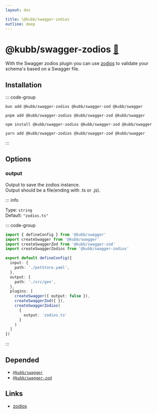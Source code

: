 ```yaml
---
layout: doc

title: \@kubb/swagger-zodios
outline: deep
---
```

# @kubb/swagger-zodios <a href="https://paka.dev/npm/@kubb/swagger-zodios@latest/api">🦙</a>

With the Swagger zodios plugin you can use [zodios](https://github.com/ecyrbe/zodios) to validate your schema's based on a Swagger file.

## Installation

::: code-group

```shell [bun <img src="/feature/bun.svg"/>] 
bun add @kubb/swagger-zodios @kubb/swagger-zod @kubb/swagger
```

```shell [pnpm <img src="/feature/pnpm.svg"/>] 
pnpm add @kubb/swagger-zodios @kubb/swagger-zod @kubb/swagger
```

```shell [npm <img src="/feature/npm.svg"/>] 
npm install @kubb/swagger-zodios @kubb/swagger-zod @kubb/swagger
```

```shell [yarn <img src="/feature/yarn.svg"/>] 
yarn add @kubb/swagger-zodios @kubb/swagger-zod @kubb/swagger
```

:::


## Options


### output
Output to save the zodios instance. <br/>
Output should be a file(ending with .ts or .js).

::: info

Type: `string` <br/>
Default: `"zodios.ts"`

::: code-group

```typescript [kubbo.config.js]
import { defineConfig } from '@kubb/swagger'
import createSwagger from '@kubb/swagger'
import createSwaggerZod from '@kubb/swagger-zod'
import createSwaggerZodios from '@kubb/swagger-zodios'

export default defineConfig({
  input: {
    path: './petStore.yaml',
  },
  output: {
    path: './src/gen',
  },
  plugins: [
    createSwagger({ output: false }),
    createSwaggerZod({ }),
    createSwaggerZodios(
      { 
        output: 'zodios.ts'
      }
    )
  ]
})
```

:::

## Depended

- [`@kubb/swagger`](/plugins/swagger)
- [`@kubb/swagger-zod`](/plugins/swagger-zod)

## Links

- [zodios](https://github.com/ecyrbe/zodios)